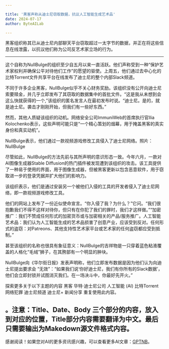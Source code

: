 ```yaml
---

title: '黑客声称从迪士尼窃取数据，抗议人工智能生成艺术品'
date: 2024-07-17
author: ByteAILab

---
```


黑客组织称其已从迪士尼内部聊天平台窃取超过一太字节的数据，并正在将这些信息在线泄露，以抗议他们称为公司反艺术家立场的行为。

---
这个自称为NullBulge的组织至少自五月以来一直活跃。他们声称受到一种“保护艺术家权利并确保公平对待他们工作”的愿望的驱使。上周五，他们通过去中心化的比特Torrent文件共享平台在线发布了迪士尼的整个内部Slack频道。

不同于许多企业黑客，NullBulge似乎不关心财务奖励。该组织没有公开向迪士尼索要赎金，并几乎立即发布了其窃取的数据集中的首批文件。“这是我从未想到会这么快就获得的一个,”该组织的匿名发言人在最初发布时说。“迪士尼。是的，就是迪士尼。袭击才刚刚开始，但我们有一些好东西。”

然而，其他人质疑该组织的动机。网络安全公司ImmuniWeb的首席执行官Ilia Kolochenko表示，这些声明可能只是“一个精心策划的烟幕，用于掩盖黑客的真实身份和真实动机”。

NullBulge表示，他们通过一款视频游戏修改工具侵入了迪士尼网络。照片：NullBulge

尽管如此，NullBulge的方法先前与其所声明的意识形态一致。今年六月，一款对AI图像生成器Stable Diffusion的热门插件被发现遭到该组织的攻击。该工具提供了一种易于使用的界面，用于图像生成器，但被黑客更新以包含恶意软件，用于窃取进一步的登录凭据并扩大他们的影响力。

该组织表示，他们是通过安装另一个被他们入侵的工具的开发者侵入了迪士尼网络，即一款视频游戏修改工具。

他们的网站上发布了一份近似使命宣言。“你入侵了我？为什么？”它问。“我们很抱歉我们不得不这样对待你，但只有在你犯了我们的罪时，我们才这样做。”“加密推广：我们不赞成任何形式的加密货币或与加密相关的产品/服务推广。人工智能艺术品：我们认为人工智能生成的艺术品损害了创意产业，应该受到反对。任何形式的盗窃：对Patreons、其他支持性艺术家平台或艺术家的任何盗窃都应受到抵制。”

甚至该组织的名称也很具有象征意义：NullBulge的吉祥物是一只穿着蓝色粘液覆盖的人格化“毛绒”狮子，在其胯部有一个明显的肿块。

NullBulge向《华尔街日报》发表声明称，他们立即发布数据是因为他们认为向迪士尼提出要求会 “无效”：“如果我们说‘你好迪士尼，我们有你所有的Slack数据’，他们会立即封锁并试图消灭我们。在一场决斗中，你最好先开火。”

探索更多关于以下主题的内容
黑客
华特·迪士尼公司
人工智能 (AI)
比特Torrent
网络犯罪
迪士尼频道
迪士尼+
新闻分享
重复使用此内容。

。注意：Title、Date、Body 三个部分的内容，放入到对应的位置，Title部分内容需要翻译为中文。最后只需要输出为Makedown源文件格式内容。
---
感谢阅读！如果您对AI的更多资讯感兴趣，可以查看更多AI文章：[GPTNB](https://gptnb.com)。